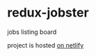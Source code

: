 # redux-jobster
jobs listing board

project is hosted [on netlify](https://garnish-his-wages.netlify.app)
